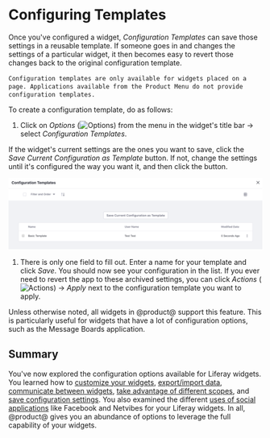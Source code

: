 # Configuring Templates

Once you've configured a widget, *Configuration Templates* can save those
settings in a reusable template. If someone goes in and changes the settings of
a particular widget, it then becomes easy to revert those changes back to the
original configuration template. 

```{note}
Configuration templates are only available for widgets placed on a page. Applications available from the Product Menu do not provide configuration templates.
```

To create a configuration template, do as follows:  

1. Click on *Options* (![Options](../../../images/icon-app-options.png)) from the menu in the widget's title bar &rarr; select *Configuration Templates*. 

If the widget's current settings are the ones you want to save, click the *Save Current Configuration as Template* button. If not, change the settings until it's configured the way you want it, and then click the button.

![Create a configuration template to save your app's configuration settings.](./configuring-templates/images/01.png)

1. There is only one field to fill out. Enter a name for your template and click
*Save*. You should now see your configuration in the list. If you ever need to
revert the app to these archived settings, you can click *Actions* (![Actions](../../../images/icon-actions.png)) &rarr; *Apply* next to the configuration template you want to apply.

Unless otherwise noted, all widgets in @product@ support this feature. This is
particularly useful for widgets that have a lot of configuration options, such
as the Message Boards application. 

## Summary

You've now explored the configuration options available for Liferay widgets.
You learned how to [customize your widgets](./look-and-feel-configuration.md), [export/import data](./exporting-importing-widget-data.md), [communicate
between widgets](./communication-between-widgets.md), [take advantage of different scopes](./setting-widget-scopes.md), and [save configuration settings](./configuring-templates.md). You also examined the different [uses of social applications](./sharing-widgets-with-other-sites.md) like Facebook and Netvibes for your Liferay widgets. In all, @product@ gives you an abundance of options to leverage the full capability of your widgets.